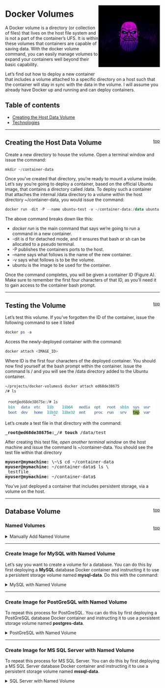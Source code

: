 <a name="top"></a>
<div style="float:right"> 

![Thanos](./docs/img/thumb-201102.jpg)

 </div>

# Docker Volumes
A Docker volume is a directory (or collection of files) that lives on the host file system and is not a part of the container’s UFS. It is within these volumes that containers are capable of saving data. With the docker volume command, you can easily manage volumes to expand your containers well beyond their basic capability.

Let’s find out how to deploy a new container that includes a volume attached to a specific directory on a host such that the container will stay in sync with the data in the volume. I will assume you already have Docker up and running and can deploy containers.

## Table of contents
* [Creating the Host Data Volume](#creating-the-host-data-volume)
* [Technologies](#technologies)

---

<div style="float:right"> 

[top](#top)

 </div>
	
## Creating the Host Data Volume
Create a new directory to house the volume. Open a terminal window and issue the command:

```Powershell
mkdir ~/container-data
```

Once you’ve created that directory, you’re ready to mount a volume inside. Let’s say you’re going to deploy a container, based on the official Ubuntu image, that contains a directory called /data. To deploy such a container that attaches the internal /data directory to a volume within the host directory ~/container-data, you would issue the command:

```Powershell
docker run -dit -P --name ubuntu-test -v ~/container-data:/data ubuntu
```

<!--
ed68de38675
-->

The above command breaks down like this:

* _docker run_ is the main command that says we’re going to run a command in a new container.
* -dit is d for detached mode, and it ensures that bash or sh can be allocated to a pseudo terminal.
* -P publishes the containers ports to the host.
* –name says what follows is the name of the new container.
* -v says what follows is to be the volume.
* ubuntu is the image to be used for the container.

Once the command completes, you will be given a container ID (Figure A). Make sure to remember the first four characters of that ID, as you’ll need it to gain access to the container bash prompt.

---

<div style="float:right"> 

[top](#top)

 </div>
	

## Testing the Volume
Let’s test this volume. If you’ve forgotten the ID of the container, issue the following command to see it listed

```Powershell
docker ps -a
```

Access the newly-deployed container with the command:

```Powershell
docker attach <IMAGE_ID>
```


Where ID is the first four characters of the deployed container. You should now find yourself at the bash prompt within the container. Issue the command ls / and you will see the /data directory added to the Ubuntu container.

```console
~/projects/docker-volumes$ docker attach ed68de38675
/# ls
```

![image directories](./docs/img/img1.jpg)

Let’s create a test file in that directory with the command:

<pre>
<strong>_root@ed68de38675e:_</strong>/# <strong>touch</strong> /data/test
</pre>

After creating this test file, _open another terminal window_ on the host machine and issue the command ls ~/container-data. You should see the test file within that directory


<pre>
<strong>myuser@mymachine:</strong> \~\$ cd ~/container-data 
<strong>myuser@mymachine:</strong> ~/container-data$ ls \
_testfile_ 
<strong>myuser@mymachine:</strong> ~/container-data$ 
</pre>

You’ve just deployed a container that includes persistent storage, via a volume on the host.

---
 
<div style="float:right"> 

[top](#top)

 </div>
	

## Database Volume



<div style="float:right"> 

[top](#top)

 </div>

### Named Volumes



<details>
  <summary>Manually Add Named Volume</summary>

<pre>	
<strong>myuser@mymachine:</strong>~/projects/docker-volumes$ docker volume create mysql-test 
mysql-test 
<strong>myuser@mymachine:</strong>~/projects/docker-volumes$ docker volume list 
DRIVER    VOLUME NAME 
local     mysql-test 
local     vscode 
<strong>myuser@mymachine:</strong>~/projects/docker-volumes$ docker volume inspect mysql-test  
 [
         {
             "CreatedAt": "2021-10-25T20:15:19Z",
             "Driver": "local",
             "Labels": {},
             "Mountpoint": "/var/lib/docker/volumes/mysql-test/_data",
             "Name": "mysql-test",
             "Options": {},
             "Scope": "local"
         }
     ]  
<strong>myuser@mymachine:</strong>~/projects/docker-volumes$ docker volume rm mysql-test  
mysql-test  
<strong>myuser@mymachine:</strong>~/projects/docker-volumes$ docker volume list  
DRIVER    VOLUME NAME   
local     vscode  
</pre>
</details>


---

### Create Image for MySQL with Named Volume

Let’s say you want to create a volume for a database. You can do this by first deploying a **MySQL** database Docker container and instructing it to use a persistent storage volume named **mysql-data**. Do this with the command:


<details>
<summary>MySQL with Named Volume </summary>

<p>

```bash

docker run --name mysql-test -v mysql-data:/var/lib/mysql -e MYSQL_ROOT_PASSWORD=Pass2020! -p 3306:3306 -d mysql:latest


```

**Note:**  In the above command, the -e switch informs docker what follows is an environment variable.
</p>
</details>  

---
### Create Image for PostGreSQL with Named Volume

To repeat this process for PostGreSQL. You can do this by first deploying a PostGreSQL database Docker container and instructing it to use a persistent storage volume named **postgres-data**. 


<details>
<summary>PostGreSQL with Named Volume </summary>

<p>

```bash

docker run -d --name dev-postgres -e POSTGRES_PASSWORD=Pass2020! -v postgres-data:/var/lib/postgresql/data -p 5432:5432 postgres

```

**Note:**  The default username is postgres; Use this when trying to connect
</p>
</details>  

---
### Create Image for MS SQL Server with Named Volume

To repeat this process for MS SQL Server. You can do this by first deploying a MS SQL Server database Docker container and instructing it to use a persistent storage volume named **mssql-data**. 


<details>
<summary>SQL Server with Named Volume </summary>

<p>

```bash

docker run -e 'ACCEPT_EULA=Y' -e 'SA_PASSWORD=Pass2020!' -v mssql-data:/var/opt/mssql -p 1433:1433 --name dev-mssql -h dev-mssql -d mcr.microsoft.com/mssql/server:2019-latest 

```
	
Connect to the container
	
```bash
docker exec -it dev-mssql /opt/mssql-tools/bin/sqlcmd -S localhost -U sa -P Pass2020!
```
Run the SQL commands (some DB tools need a database to exist before connecting)
```console
1> create database mydb
2> go
```
	
	
[DockerHub - Microsoft SQL Server](https://hub.docker.com/_/microsoft-mssql-server)
</p>
</details>  
